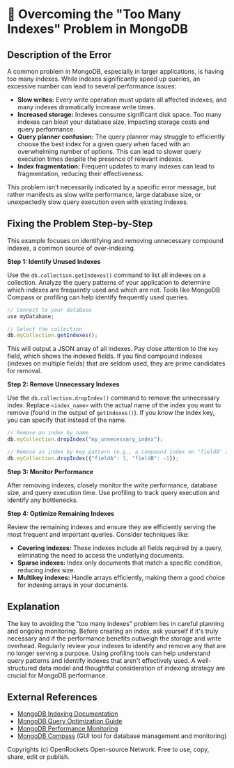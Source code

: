 # 🐞 Overcoming the "Too Many Indexes" Problem in MongoDB


## Description of the Error

A common problem in MongoDB, especially in larger applications, is having too many indexes.  While indexes significantly speed up queries, an excessive number can lead to several performance issues:

* **Slow writes:**  Every write operation must update all affected indexes, and many indexes dramatically increase write times.
* **Increased storage:** Indexes consume significant disk space.  Too many indexes can bloat your database size, impacting storage costs and query performance.
* **Query planner confusion:** The query planner may struggle to efficiently choose the best index for a given query when faced with an overwhelming number of options. This can lead to slower query execution times despite the presence of relevant indexes.
* **Index fragmentation:**  Frequent updates to many indexes can lead to fragmentation, reducing their effectiveness.

This problem isn't necessarily indicated by a specific error message, but rather manifests as slow write performance, large database size, or unexpectedly slow query execution even with existing indexes.


## Fixing the Problem Step-by-Step

This example focuses on identifying and removing unnecessary compound indexes, a common source of over-indexing.

**Step 1: Identify Unused Indexes**

Use the `db.collection.getIndexes()` command to list all indexes on a collection. Analyze the query patterns of your application to determine which indexes are frequently used and which are not. Tools like MongoDB Compass or profiling can help identify frequently used queries.


```javascript
// Connect to your database
use myDatabase;

// Select the collection
db.myCollection.getIndexes();
```

This will output a JSON array of all indexes.  Pay close attention to the `key` field, which shows the indexed fields.  If you find compound indexes (indexes on multiple fields) that are seldom used, they are prime candidates for removal.

**Step 2: Remove Unnecessary Indexes**

Use the `db.collection.dropIndex()` command to remove the unnecessary index.  Replace `<index_name>` with the actual name of the index you want to remove (found in the output of `getIndexes()`).  If you know the index key, you can specify that instead of the name.

```javascript
// Remove an index by name
db.myCollection.dropIndex("my_unnecessary_index");

// Remove an index by key pattern (e.g., a compound index on "fieldA" and "fieldB")
db.myCollection.dropIndex({"fieldA": 1, "fieldB": -1});
```

**Step 3: Monitor Performance**

After removing indexes, closely monitor the write performance, database size, and query execution time.  Use profiling to track query execution and identify any bottlenecks.

**Step 4: Optimize Remaining Indexes**

Review the remaining indexes and ensure they are efficiently serving the most frequent and important queries. Consider techniques like:

* **Covering indexes:** These indexes include all fields required by a query, eliminating the need to access the underlying documents.
* **Sparse indexes:** Index only documents that match a specific condition, reducing index size.
* **Multikey indexes:** Handle arrays efficiently, making them a good choice for indexing arrays in your documents.


## Explanation

The key to avoiding the "too many indexes" problem lies in careful planning and ongoing monitoring.  Before creating an index, ask yourself if it's truly necessary and if the performance benefits outweigh the storage and write overhead. Regularly review your indexes to identify and remove any that are no longer serving a purpose. Using profiling tools can help understand query patterns and identify indexes that aren't effectively used.  A well-structured data model and thoughtful consideration of indexing strategy are crucial for MongoDB performance.



## External References

* [MongoDB Indexing Documentation](https://www.mongodb.com/docs/manual/indexes/)
* [MongoDB Query Optimization Guide](https://www.mongodb.com/docs/manual/tutorial/query-optimization/)
* [MongoDB Performance Monitoring](https://www.mongodb.com/docs/manual/administration/monitoring/)
* [MongoDB Compass](https://www.mongodb.com/products/compass) (GUI tool for database management and monitoring)


Copyrights (c) OpenRockets Open-source Network. Free to use, copy, share, edit or publish.

